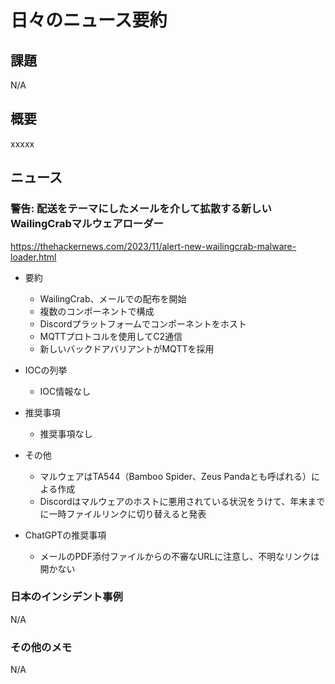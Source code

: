 # 日々のニュース要約

## 課題

N/A

## 概要

xxxxx

## ニュース

### 警告: 配送をテーマにしたメールを介して拡散する新しい WailingCrabマルウェアローダー
https://thehackernews.com/2023/11/alert-new-wailingcrab-malware-loader.html

- 要約
    - WailingCrab、メールでの配布を開始
    - 複数のコンポーネントで構成
    - Discordプラットフォームでコンポーネントをホスト
    - MQTTプロトコルを使用してC2通信
    - 新しいバックドアバリアントがMQTTを採用

- IOCの列挙
    - IOC情報なし

- 推奨事項
    - 推奨事項なし

- その他
    - マルウェアはTA544（Bamboo Spider、Zeus Pandaとも呼ばれる）による作成
    - Discordはマルウェアのホストに悪用されている状況をうけて、年末までに一時ファイルリンクに切り替えると発表

- ChatGPTの推奨事項
    - メールのPDF添付ファイルからの不審なURLに注意し、不明なリンクは開かない

### 日本のインシデント事例
N/A

### その他のメモ
N/A